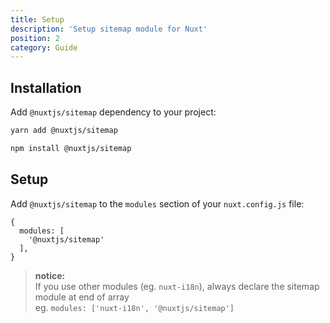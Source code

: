 ```yaml
---
title: Setup
description: 'Setup sitemap module for Nuxt'
position: 2
category: Guide
---
```


## Installation

Add `@nuxtjs/sitemap` dependency to your project:

<code-group>
  <code-block label="Yarn" active>

  ```bash
  yarn add @nuxtjs/sitemap
  ```

  </code-block>
  <code-block label="NPM">

  ```bash
  npm install @nuxtjs/sitemap
  ```

  </code-block>
</code-group>

## Setup

Add `@nuxtjs/sitemap` to the `modules` section of your `nuxt.config.js` file:

```js[nuxt.config.js]
{
  modules: [
    '@nuxtjs/sitemap'
  ],
}
```

> **notice:**  
> If you use other modules (eg. `nuxt-i18n`), always declare the sitemap module at end of array  
> eg. `modules: ['nuxt-i18n', '@nuxtjs/sitemap']`
